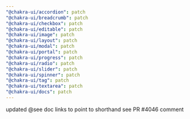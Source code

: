 ```yaml
---
"@chakra-ui/accordion": patch
"@chakra-ui/breadcrumb": patch
"@chakra-ui/checkbox": patch
"@chakra-ui/editable": patch
"@chakra-ui/image": patch
"@chakra-ui/layout": patch
"@chakra-ui/modal": patch
"@chakra-ui/portal": patch
"@chakra-ui/progress": patch
"@chakra-ui/radio": patch
"@chakra-ui/slider": patch
"@chakra-ui/spinner": patch
"@chakra-ui/tag": patch
"@chakra-ui/textarea": patch
"@chakra-ui/docs": patch
---
```


updated @see doc links to point to shorthand see PR #4046 comment
